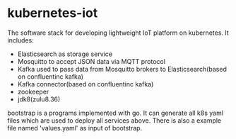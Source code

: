 # kubernetes-iot
The software stack for developing lightweight IoT platform on kubernetes. It includes:
* Elasticsearch as storage service
* Mosquitto to accept JSON data via MQTT protocol
* Kafka used to pass data from Mosquitto brokers to Elasticsearch(based on confluentinc kafka)
* Kafka connector(based on confluentinc kafka)
* zookeeper
* jdk8(zulu8.36)

bootstrap is a programs implemented with go. It can generate all k8s yaml files which are used to deploy all services above. There is also a example file named 'values.yaml' as input of bootstrap.
